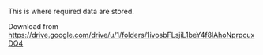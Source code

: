 This is where required data are stored.

Download from https://drive.google.com/drive/u/1/folders/1ivosbFLsjiL1beY4f8lAhoNprpcuxDQ4
